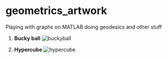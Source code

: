 # geometrics_artwork
Playing with graphs on MATLAB doing geodesics and other stuff

1. **Bucky ball**
![buckyball](buckyball.gif)

2. **Hypercube**
![hypercube](hypercube.gif)

